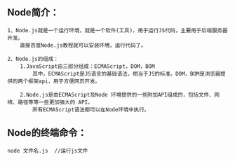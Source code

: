 

## Node简介：
    1、Node.js就是一个运行环境，就是一个软件(工具)，用于运行JS代码，主要用于后端服务器开发。
        直接百度Node.js教程就可以安装环境，运行代码了。

    2、Node.js的组成：
        1.JavaScript由三部分组成：ECMAScript，DOM，BOM
            其中，ECMAScript是JS语言的基础语法，相当于JS的标准。DOM，BOM是浏览器提供的两个框架api，用于方便网页开发。

        2.Node.js是由ECMAScript及Node 环境提供的一些附加API组成的，包括文件、网络、路径等等一些更加强大的 API。
            所有ECMAScript语法都可以在Node环境中执行。

## Node的终端命令：
    node 文件名.js  //运行js文件


    